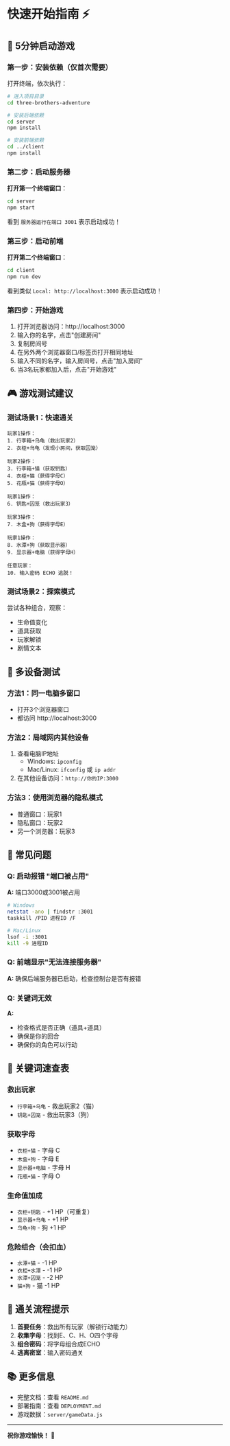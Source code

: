 # 快速开始指南 ⚡

## 🎯 5分钟启动游戏

### 第一步：安装依赖（仅首次需要）

打开终端，依次执行：

```bash
# 进入项目目录
cd three-brothers-adventure

# 安装后端依赖
cd server
npm install

# 安装前端依赖
cd ../client
npm install
```

### 第二步：启动服务器

**打开第一个终端窗口**：

```bash
cd server
npm start
```

看到 `服务器运行在端口 3001` 表示启动成功！

### 第三步：启动前端

**打开第二个终端窗口**：

```bash
cd client
npm run dev
```

看到类似 `Local: http://localhost:3000` 表示启动成功！

### 第四步：开始游戏

1. 打开浏览器访问：http://localhost:3000
2. 输入你的名字，点击"创建房间"
3. 复制房间号
4. 在另外两个浏览器窗口/标签页打开相同地址
5. 输入不同的名字，输入房间号，点击"加入房间"
6. 当3名玩家都加入后，点击"开始游戏"

## 🎮 游戏测试建议

### 测试场景1：快速通关
```
玩家1操作：
1. 行李箱+乌龟（救出玩家2）
2. 衣柜+乌龟（发现小房间，获取囚笼）

玩家2操作：
3. 行李箱+猫（获取钥匙）
4. 衣柜+猫（获得字母C）
5. 花瓶+猫（获得字母O）

玩家1操作：
6. 钥匙+囚笼（救出玩家3）

玩家3操作：
7. 木盒+狗（获得字母E）

玩家1操作：
8. 水潭+狗（获取显示器）
9. 显示器+电脑（获得字母H）

任意玩家：
10. 输入密码 ECHO 逃脱！
```

### 测试场景2：探索模式

尝试各种组合，观察：
- 生命值变化
- 道具获取
- 玩家解锁
- 剧情文本

## 📱 多设备测试

### 方法1：同一电脑多窗口
- 打开3个浏览器窗口
- 都访问 http://localhost:3000

### 方法2：局域网内其他设备
1. 查看电脑IP地址
   - Windows: `ipconfig`
   - Mac/Linux: `ifconfig` 或 `ip addr`
2. 在其他设备访问：`http://你的IP:3000`

### 方法3：使用浏览器的隐私模式
- 普通窗口：玩家1
- 隐私窗口：玩家2
- 另一个浏览器：玩家3

## 🔧 常见问题

### Q: 启动报错 "端口被占用"
**A:** 端口3000或3001被占用
```bash
# Windows
netstat -ano | findstr :3001
taskkill /PID 进程ID /F

# Mac/Linux
lsof -i :3001
kill -9 进程ID
```

### Q: 前端显示"无法连接服务器"
**A:** 确保后端服务器已启动，检查控制台是否有报错

### Q: 关键词无效
**A:** 
- 检查格式是否正确（道具+道具）
- 确保是你的回合
- 确保你的角色可以行动

## 📝 关键词速查表

### 救出玩家
- `行李箱+乌龟` - 救出玩家2（猫）
- `钥匙+囚笼` - 救出玩家3（狗）

### 获取字母
- `衣柜+猫` - 字母 C
- `木盒+狗` - 字母 E  
- `显示器+电脑` - 字母 H
- `花瓶+猫` - 字母 O

### 生命值加成
- `衣柜+钥匙` - +1 HP（可重复）
- `显示器+乌龟` - +1 HP
- `乌龟+狗` - 狗 +1 HP

### 危险组合（会扣血）
- `水潭+猫` - -1 HP
- `衣柜+水潭` - -1 HP
- `水潭+囚笼` - -2 HP
- `猫+狗` - 猫 -1 HP

## 🎯 通关流程提示

1. **首要任务**：救出所有玩家（解锁行动能力）
2. **收集字母**：找到E、C、H、O四个字母
3. **组合密码**：将字母组合成ECHO
4. **逃离密室**：输入密码通关

## 📚 更多信息

- 完整文档：查看 `README.md`
- 部署指南：查看 `DEPLOYMENT.md`
- 游戏数据：`server/gameData.js`

---

**祝你游戏愉快！** 🎉
